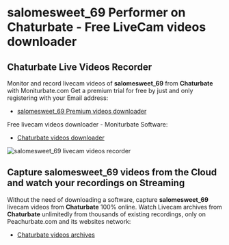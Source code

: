 # salomesweet_69 Performer on Chaturbate - Free LiveCam videos downloader

## Chaturbate Live Videos Recorder

Monitor and record livecam videos of **salomesweet_69** from **Chaturbate** with Moniturbate.com
Get a premium trial for free by just and only registering with your Email address:
* [salomesweet_69 Premium videos downloader](https://moniturbate.com/request-demo-licence-key.html)

Free livecam videos downloader - Moniturbate Software:
* [Chaturbate videos downloader](https://moniturbate.com/moniturbate-download-software.html)

![salomesweet_69 livecam videos recorder](https://peachurnet.com/templates/moniturbate-software.png)


## Capture salomesweet_69 videos from the Cloud and watch your recordings on Streaming

Without the need of downloading a software, capture **salomesweet_69** livecam videos from **Chaturbate** 100% online.
Watch Livecam archives from **Chaturbate** unlimitedly from thousands of existing recordings, only on Peachurbate.com and its websites network:
* [Chaturbate videos archives](https://peachurnet.com/)